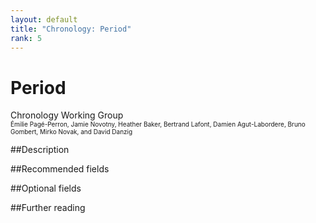 ```yaml
---
layout: default
title: "Chronology: Period"
rank: 5
---
```


# Period
Chronology Working Group   
<font size=1>Émilie Pagé-Perron, Jamie Novotny, Heather Baker, Bertrand Lafont, Damien Agut-Labordere, Bruno Gombert, Mirko Novak, and David Danzig</font>

##Description

##Recommended fields

##Optional fields

##Further reading
